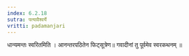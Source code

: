 ```yaml
---
index: 6.2.18
sutra: पत्यावैश्वर्ये
vritti: padamanjari
---
```


  धान्यमन्तः स्वरितमिति । आनन्तरपठितेन फिट्सूत्रेण॥ गवादीनां तु पूर्वमेव स्वरकथनम् ॥